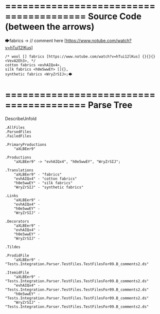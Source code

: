 ========================================
Source Code (between the arrows)
========================================

🡆fabrics <aXLBEer9> -> // comment here [https://www.notube.com/watch?v=hTui12lKus]

    /* wool [] fabrics [https://www.notube.com/watch?v=hTui12lKus] {}{}{} <VevA2Eh3>, */
    cotton fabrics <evhAIQx4>,
    silk fabrics <h0e5wwEY> []{},
    synthetic fabrics <WryZrSIJ>;🡄

========================================
Parse Tree
========================================
DescribeUnfold

    .AllFiles
    .ParsedFiles
    .FailedFiles

    .PrimaryProductions
        "aXLBEer9" 

    .Productions
        "aXLBEer9" -> "evhAIQx4", "h0e5wwEY", "WryZrSIJ";

    .Translations
        "aXLBEer9" - "fabrics"
        "evhAIQx4" - "cotton fabrics"
        "h0e5wwEY" - "silk fabrics"
        "WryZrSIJ" - "synthetic fabrics"

    .Links
        "aXLBEer9" - 
        "evhAIQx4" - 
        "h0e5wwEY" - 
        "WryZrSIJ" - 

    .Decorators
        "aXLBEer9" - 
        "evhAIQx4" - 
        "h0e5wwEY" - 
        "WryZrSIJ" - 

    .Tildes

    .ProdidFile
        "aXLBEer9" - "Tests.Integration.Parser.TestFiles.TestFilesFor09.B_comments2.ds"

    .ItemidFile
        "aXLBEer9" - "Tests.Integration.Parser.TestFiles.TestFilesFor09.B_comments2.ds"
        "evhAIQx4" - "Tests.Integration.Parser.TestFiles.TestFilesFor09.B_comments2.ds"
        "h0e5wwEY" - "Tests.Integration.Parser.TestFiles.TestFilesFor09.B_comments2.ds"
        "WryZrSIJ" - "Tests.Integration.Parser.TestFiles.TestFilesFor09.B_comments2.ds"

